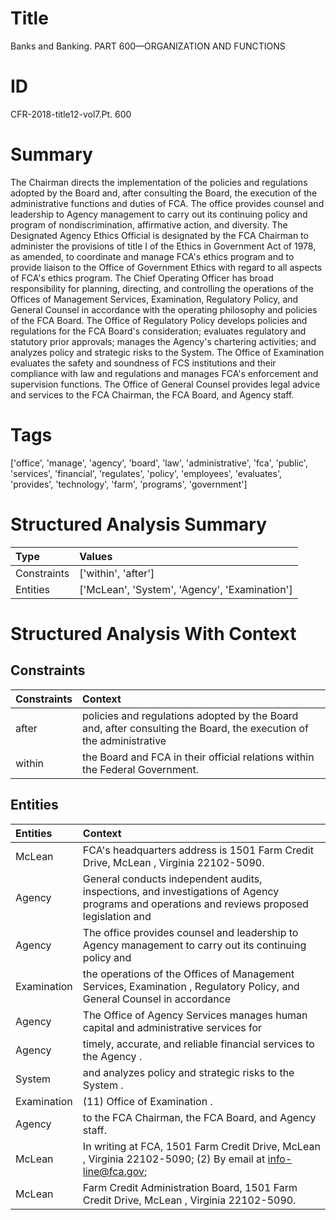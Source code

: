 # Title

 Banks and Banking. PART 600—ORGANIZATION AND FUNCTIONS


# ID

 CFR-2018-title12-vol7.Pt. 600


# Summary

The Chairman directs the implementation of the policies and regulations adopted by the Board and, after consulting the Board, the execution of the administrative functions and duties of FCA.
The office provides counsel and leadership to Agency management to carry out its continuing policy and program of nondiscrimination, affirmative action, and diversity.
The Designated Agency Ethics Official is designated by the FCA Chairman to administer the provisions of title I of the Ethics in Government Act of 1978, as amended, to coordinate and manage FCA's ethics program and to provide liaison to the Office of Government Ethics with regard to all aspects of FCA's ethics program.
The Chief Operating Officer has broad responsibility for planning, directing, and controlling the operations of the Offices of Management Services, Examination, Regulatory Policy, and General Counsel in accordance with the operating philosophy and policies of the FCA Board.
The Office of Regulatory Policy develops policies and regulations for the FCA Board's consideration; evaluates regulatory and statutory prior approvals; manages the Agency's chartering activities; and analyzes policy and strategic risks to the System.
The Office of Examination evaluates the safety and soundness of FCS institutions and their compliance with law and regulations and manages FCA's enforcement and supervision functions.
The Office of General Counsel provides legal advice and services to the FCA Chairman, the FCA Board, and Agency staff.


# Tags

['office', 'manage', 'agency', 'board', 'law', 'administrative', 'fca', 'public', 'services', 'financial', 'regulates', 'policy', 'employees', 'evaluates', 'provides', 'technology', 'farm', 'programs', 'government']


# Structured Analysis Summary

| Type        | Values                                        |
|:------------|:----------------------------------------------|
| Constraints | ['within', 'after']                           |
| Entities    | ['McLean', 'System', 'Agency', 'Examination'] |


# Structured Analysis With Context

 


## Constraints

| Constraints   | Context                                                                                                            |
|:--------------|:-------------------------------------------------------------------------------------------------------------------|
| after         | policies and regulations adopted by the Board and, after consulting the Board, the execution of the administrative |
| within        | the Board and FCA in their official relations within  the Federal Government.                                      |


## Entities

| Entities    | Context                                                                                                                                     |
|:------------|:--------------------------------------------------------------------------------------------------------------------------------------------|
| McLean      | FCA's headquarters address is 1501 Farm Credit Drive,  McLean , Virginia 22102-5090.                                                        |
| Agency      | General conducts independent audits, inspections, and investigations of Agency programs and operations and reviews proposed legislation and |
| Agency      | The office provides counsel and leadership to  Agency management to carry out its continuing policy and                                     |
| Examination | the operations of the Offices of Management Services, Examination , Regulatory Policy, and General Counsel in accordance                    |
| Agency      | The Office of  Agency Services manages human capital and administrative services for                                                        |
| Agency      | timely, accurate, and reliable financial services to the Agency .                                                                           |
| System      | and analyzes policy and strategic risks to the System .                                                                                     |
| Examination | (11) Office of  Examination .                                                                                                               |
| Agency      | to the FCA Chairman, the FCA Board, and Agency  staff.                                                                                      |
| McLean      | In writing at FCA, 1501 Farm Credit Drive, McLean , Virginia 22102-5090; (2) By email at info-line@fca.gov;                                 |
| McLean      | Farm Credit Administration Board, 1501 Farm Credit Drive, McLean , Virginia 22102-5090.                                                     |


